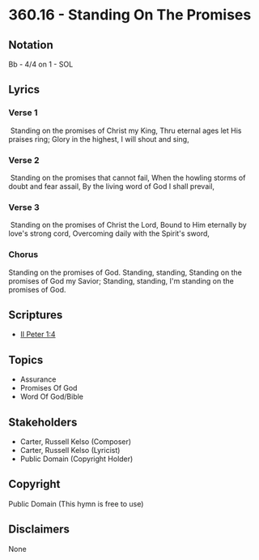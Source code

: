 # 360.16 - Standing On The Promises

## Notation

Bb - 4/4 on 1 - SOL

## Lyrics

### Verse 1

 Standing on the promises of Christ my King, Thru eternal ages let His praises ring; Glory in the highest, I will shout and sing, 

### Verse 2

 Standing on the promises that cannot fail, When the howling storms of doubt and fear assail, By the living word of God I shall prevail,

### Verse 3

 Standing on the promises of Christ the Lord, Bound to Him eternally by love's strong cord, Overcoming daily with the Spirit's sword, 

### Chorus

Standing on the promises of God. Standing, standing, Standing on the promises of God my Savior; Standing, standing, I'm standing on the promises of God.


## Scriptures

- [II Peter 1:4](https://www.biblegateway.com/passage/?search=II%20Peter%201%3A4)

## Topics

- Assurance
- Promises Of God
- Word Of God/Bible

## Stakeholders

- Carter, Russell Kelso (Composer)
- Carter, Russell Kelso (Lyricist)
- Public Domain (Copyright Holder)

## Copyright

Public Domain
(This hymn is free to use)

## Disclaimers

None

